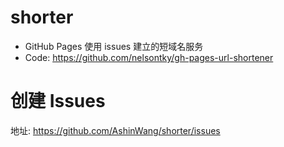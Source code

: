 # shorter

- GitHub Pages 使用 issues 建立的短域名服务
- Code: https://github.com/nelsontky/gh-pages-url-shortener

# 创建 Issues  
地址: https://github.com/AshinWang/shorter/issues

